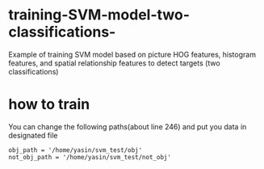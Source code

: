 # training-SVM-model-two-classifications-
Example of training SVM model based on picture HOG features, histogram features, and spatial relationship features to detect targets (two classifications)

# how to train
You can change the following paths(about line 246) and put you data in designated file
   
    obj_path = '/home/yasin/svm_test/obj'
    not_obj_path = '/home/yasin/svm_test/not_obj'
